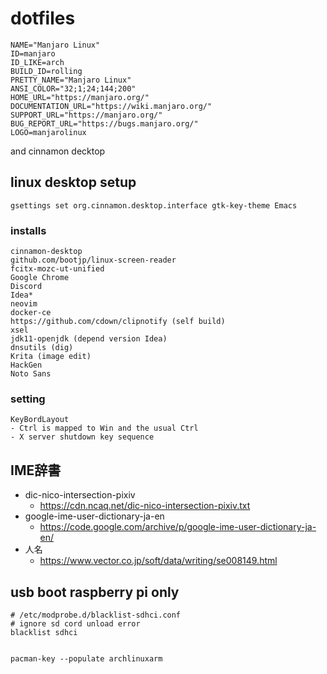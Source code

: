 # dotfiles

```
NAME="Manjaro Linux"
ID=manjaro
ID_LIKE=arch
BUILD_ID=rolling
PRETTY_NAME="Manjaro Linux"
ANSI_COLOR="32;1;24;144;200"
HOME_URL="https://manjaro.org/"
DOCUMENTATION_URL="https://wiki.manjaro.org/"
SUPPORT_URL="https://manjaro.org/"
BUG_REPORT_URL="https://bugs.manjaro.org/"
LOGO=manjarolinux
```
and cinnamon decktop


## linux desktop setup
```
gsettings set org.cinnamon.desktop.interface gtk-key-theme Emacs
```

### installs

```
cinnamon-desktop
github.com/bootjp/linux-screen-reader
fcitx-mozc-ut-unified
Google Chrome
Discord
Idea*
neovim
docker-ce
https://github.com/cdown/clipnotify (self build)
xsel
jdk11-openjdk (depend version Idea)
dnsutils (dig)
Krita (image edit)
HackGen
Noto Sans
```

### setting
```
KeyBordLayout
- Ctrl is mapped to Win and the usual Ctrl
- X server shutdown key sequence
```
## IME辞書
* dic-nico-intersection-pixiv
  - https://cdn.ncaq.net/dic-nico-intersection-pixiv.txt
* google-ime-user-dictionary-ja-en
  - https://code.google.com/archive/p/google-ime-user-dictionary-ja-en/
* 人名
  - https://www.vector.co.jp/soft/data/writing/se008149.html

## usb boot raspberry pi only 

```
# /etc/modprobe.d/blacklist-sdhci.conf
# ignore sd cord unload error
blacklist sdhci 


```
```
pacman-key --populate archlinuxarm
```
